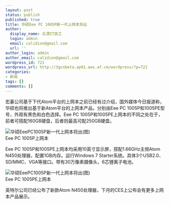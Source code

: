 ```yaml
---
layout: post
status: publish
published: true
title: 华硕Eee PC 1005P新一代上网本将出
author:
  display_name: 北漂IT民工
  login: admin
  email: calidion@gmail.com
  url: ''
author_login: admin
author_email: calidion@gmail.com
wordpress_id: 721
wordpress_url: http://3gcnbeta.ap01.aws.af.cm/wordpress/?p=721
categories:
- 新闻
tags: []
comments: []
---
```

<p>宏碁公司基于下代Atom平台的上网本之前已经有过介绍，国外媒体今日报道称，华硕也将推出基于新Atom平台的上网本产品，分别由Eee PC 1005P和1005PE型号，外观有黑色和白色选择。Eee PC 1005P和1005PE上网本的不同之处在于，前者可搭配160GB硬盘，后者则最高可配250GB硬盘。</p>
<p><img src="http://www.pcbeta.com/attachments/2009/12/520_200912221034531HYML.jpg" alt="华硕EeePC1005P新一代上网本将出(图)" /><br />
Eee PC 1005P上网本</p>
<p>Eee PC 1005P和1005PE上网本均采用10英寸显示屏，搭配1.66GHz主频Atom N450处理器，配置1GB内存。运行Windows 7 Starter系统。具体3个USB2.0、SD/MMC、VGA等接口。带有30万像素摄像头，6芯锂离子电池。</p>
<p><img src="http://www.pcbeta.com/attachments/2009/12/520_200912221034532doaI.jpg" alt="华硕EeePC1005P新一代上网本将出(图)" /><br />
Eee PC 1005PE上网本</p>
<p>英特尔公司已经公布了新款Atom N450处理器，下月的CES上公布会有更多上网本产品展示。</p>
